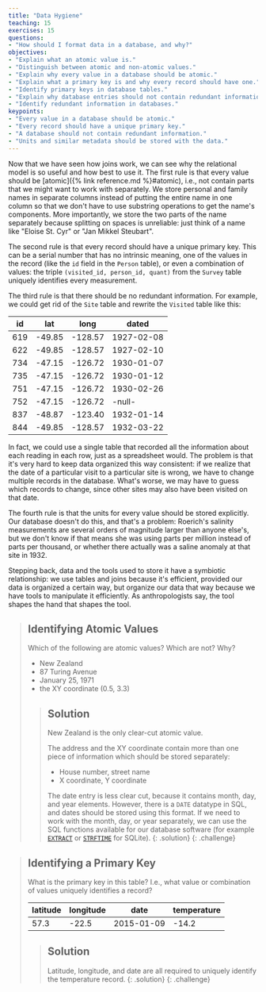 ```yaml
---
title: "Data Hygiene"
teaching: 15
exercises: 15
questions:
- "How should I format data in a database, and why?"
objectives:
- "Explain what an atomic value is."
- "Distinguish between atomic and non-atomic values."
- "Explain why every value in a database should be atomic."
- "Explain what a primary key is and why every record should have one."
- "Identify primary keys in database tables."
- "Explain why database entries should not contain redundant information."
- "Identify redundant information in databases."
keypoints:
- "Every value in a database should be atomic."
- "Every record should have a unique primary key."
- "A database should not contain redundant information."
- "Units and similar metadata should be stored with the data."
---
```


Now that we have seen how joins work, we can see why the relational
model is so useful and how best to use it.  The first rule is that
every value should be [atomic]({% link reference.md %}#atomic), i.e., not
contain parts that we might want to work with separately.  We store
personal and family names in separate columns instead of putting the
entire name in one column so that we don't have to use substring
operations to get the name's components.  More importantly, we store
the two parts of the name separately because splitting on spaces is
unreliable: just think of a name like "Eloise St. Cyr" or "Jan Mikkel
Steubart".

The second rule is that every record should have a unique primary key.
This can be a serial number that has no intrinsic meaning,
one of the values in the record (like the `id` field in the `Person` table),
or even a combination of values:
the triple `(visited_id, person_id, quant)` from the `Survey` table uniquely identifies every measurement.

The third rule is that there should be no redundant information.
For example,
we could get rid of the `Site` table and rewrite the `Visited` table like this:

|id   |lat   |long   |dated      |
|-----|------|-------|-----------|
|619  |-49.85|-128.57| 1927-02-08|
|622  |-49.85|-128.57| 1927-02-10|
|734  |-47.15|-126.72| 1930-01-07|
|735  |-47.15|-126.72| 1930-01-12|
|751  |-47.15|-126.72| 1930-02-26|
|752  |-47.15|-126.72| -null-    |
|837  |-48.87|-123.40| 1932-01-14|
|844  |-49.85|-128.57| 1932-03-22|

In fact,
we could use a single table that recorded all the information about each reading in each row,
just as a spreadsheet would.
The problem is that it's very hard to keep data organized this way consistent:
if we realize that the date of a particular visit to a particular site is wrong,
we have to change multiple records in the database.
What's worse,
we may have to guess which records to change,
since other sites may also have been visited on that date.

The fourth rule is that the units for every value should be stored explicitly.
Our database doesn't do this,
and that's a problem:
Roerich's salinity measurements are several orders of magnitude larger than anyone else's,
but we don't know if that means she was using parts per million instead of parts per thousand,
or whether there actually was a saline anomaly at that site in 1932.

Stepping back,
data and the tools used to store it have a symbiotic relationship:
we use tables and joins because it's efficient,
provided our data is organized a certain way,
but organize our data that way because we have tools to manipulate it efficiently.
As anthropologists say,
the tool shapes the hand that shapes the tool.

> ## Identifying Atomic Values
>
> Which of the following are atomic values? Which are not? Why?
>
> *   New Zealand
> *   87 Turing Avenue
> *   January 25, 1971
> *   the XY coordinate (0.5, 3.3)
>
> > ## Solution
> > New Zealand is the only clear-cut atomic value.
> >
> > The address and the XY coordinate contain more than one piece of information
> > which should be stored separately:
> > - House number, street name
> > - X coordinate, Y coordinate
> >
> > The date entry is less clear cut, because it contains month, day, and year elements.
> > However, there is a `DATE` datatype in SQL, and dates should be stored using this format.
> > If we need to work with the month, day, or year separately, we can use the SQL functions available for our database software
> > (for example [`EXTRACT`](https://docs.oracle.com/cd/B19306_01/server.102/b14200/functions050.htm) or [`STRFTIME`](http://www.sqlite.org/lang_datefunc.html) for SQLite).
> {: .solution}
{: .challenge}

> ## Identifying a Primary Key
>
> What is the primary key in this table?
> I.e., what value or combination of values uniquely identifies a record?
>
> |latitude|longitude|date      |temperature|
> |--------|---------|----------|-----------|
> |57.3    |-22.5    |2015-01-09|-14.2      |
>
> > ## Solution
> > Latitude, longitude, and date are all required to uniquely identify the temperature record.
> {: .solution}
{: .challenge}
